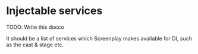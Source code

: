 # Injectable services

TODO: Write this docco

It should be a list of services which Screenplay makes available for DI, such as the cast & stage etc.
